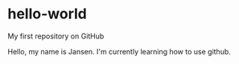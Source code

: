 # hello-world
My first repository on GitHub

Hello, my name is Jansen. I'm currently learning how to use github.
